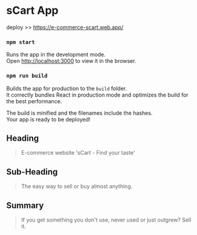 # sCart App
deploy >> https://e-commerce-scart.web.app/

### `npm start`

Runs the app in the development mode.\
Open [http://localhost:3000](http://localhost:3000) to view it in the browser.

### `npm run build`

Builds the app for production to the `build` folder.\
It correctly bundles React in production mode and optimizes the build for the best performance.

The build is minified and the filenames include the hashes.\
Your app is ready to be deployed!

## Heading ##
  > E-commerce website 'sCart - Find your taste'

## Sub-Heading ##
  > The easy way to sell or buy almost anything.

## Summary ##
  > If you get something you don't use, never used or just outgrew? Sell it.



